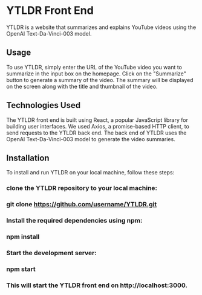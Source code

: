 # YTLDR Front End
YTLDR is a website that summarizes and explains YouTube videos using the OpenAI Text-Da-Vinci-003 model.

## Usage
To use YTLDR, simply enter the URL of the YouTube video you want to summarize in the input box on the homepage. Click on the "Summarize" button to generate a summary of the video. The summary will be displayed on the screen along with the title and thumbnail of the video.

## Technologies Used
The YTLDR front end is built using React, a popular JavaScript library for building user interfaces. We used Axios, a promise-based HTTP client, to send requests to the YTLDR back end. The back end of YTLDR uses the OpenAI Text-Da-Vinci-003 model to generate the video summaries.

## Installation
To install and run YTLDR on your local machine, follow these steps:

### clone the YTLDR repository to your local machine:


### git clone https://github.com/username/YTLDR.git

### Install the required dependencies using npm:

### npm install

### Start the development server:

### npm start
### This will start the YTLDR front end on http://localhost:3000.

